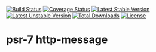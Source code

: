 [![Build Status](https://travis-ci.org/Laemmi/http-message.svg?branch=master)](https://travis-ci.org/Laemmi/http-message)
[![Coverage Status](https://coveralls.io/repos/github/laemmi/http-message/badge.svg?branch=master)](https://coveralls.io/github/laemmi/http-message?branch=master)
[![Latest Stable Version](https://poser.pugx.org/laemmi/http-message/v/stable)](https://packagist.org/packages/laemmi/http-message)
[![Latest Unstable Version](https://poser.pugx.org/laemmi/http-message/v/unstable)](https://packagist.org/packages/laemmi/http-message)
[![Total Downloads](https://poser.pugx.org/laemmi/http-message/downloads)](https://packagist.org/packages/laemmi/http-message)
[![License](https://poser.pugx.org/laemmi/http-message/license)](https://packagist.org/packages/laemmi/http-message)

# psr-7 http-message